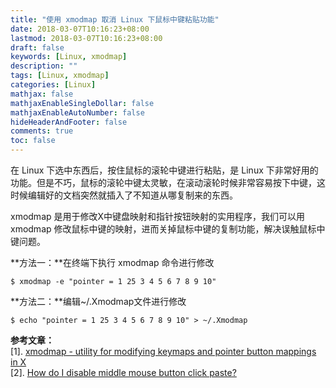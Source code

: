 ```yaml
---
title: "使用 xmodmap 取消 Linux 下鼠标中键粘贴功能"
date: 2018-03-07T10:16:23+08:00
lastmod: 2018-03-07T10:16:23+08:00
draft: false
keywords: [Linux, xmodmap]
description: ""
tags: [Linux, xmodmap]
categories: [Linux]
mathjax: false
mathjaxEnableSingleDollar: false
mathjaxEnableAutoNumber: false
hideHeaderAndFooter: false
comments: true
toc: false
---
```


在 Linux 下选中东西后，按住鼠标的滚轮中键进行粘贴，是 Linux 下非常好用的功能。但是不巧，鼠标的滚轮中键太灵敏，在滚动滚轮时候非常容易按下中键，这时候编辑好的文档突然就插入了不知道从哪复制来的东西。

xmodmap 是用于修改X中键盘映射和指针按钮映射的实用程序，我们可以用 xmodmap 修改鼠标中键的映射，进而关掉鼠标中键的复制功能，解决误触鼠标中键问题。
<!--more-->

**方法一：**在终端下执行 xmodmap 命令进行修改

```shell
$ xmodmap -e "pointer = 1 25 3 4 5 6 7 8 9 10"
```

**方法二：**编辑~/.Xmodmap文件进行修改

```shell
$ echo "pointer = 1 25 3 4 5 6 7 8 9 10" > ~/.Xmodmap
```


**参考文章：**  
[1]. [xmodmap - utility for modifying keymaps and pointer button mappings in X](https://www.x.org/archive/X11R6.8.1/doc/xmodmap.1.html)  
[2]. [How do I disable middle mouse button click paste?](https://askubuntu.com/questions/4507/how-do-i-disable-middle-mouse-button-click-paste)
